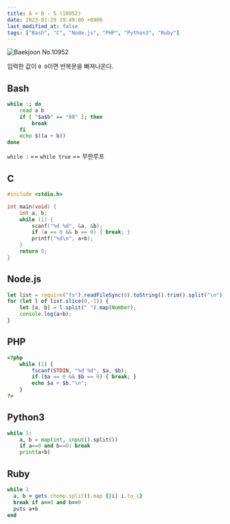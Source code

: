 ```yaml
---
title: A + B - 5 (10952)
date: 2023-01-29 19:49:00 +0900
last_modified_at: false
tags: ["Bash", "C", "Node.js", "PHP", "Python3", "Ruby"]
---
```


![Baekjoon No.10952](https://cdn.jsdelivr.net/gh/kimzuni/cdn/blog/baekjoon-10952.png)

입력한 값이 `0 0`이면 반복문을 빠져나온다.

## Bash

```bash
while :; do
	read a b
	if [ "$a$b" == "00" ]; then
		break
	fi
	echo $((a + b))
done
```

`while :` == `while true` == 무한루프

## C

```c
#include <stdio.h>

int main(void) {
	int a, b;
	while (1) {
		scanf("%d %d", &a, &b);
		if (a == 0 && b == 0) { break; }
		printf("%d\n", a+b);
	}
	return 0;
}
```

## Node.js

```javascript
let list = require("fs").readFileSync(0).toString().trim().split("\n");
for (let l of list.slice(0,-1)) {
	let [a, b] = l.split(" ").map(Number);
	console.log(a+b);
}
```

## PHP

```php
<?php
	while (1) {
		fscanf(STDIN, "%d %d", $a, $b);
		if ($a == 0 && $b == 0) { break; }
		echo $a + $b."\n";
	}
?>
```

## Python3

```python
while 1:
    a, b = map(int, input().split())
    if a==0 and b==0: break
    print(a+b)
```

## Ruby

```ruby
while 1
  a, b = gets.chomp.split().map {|i| i.to_i}
  break if a==0 and b==0
  puts a+b
end
```
